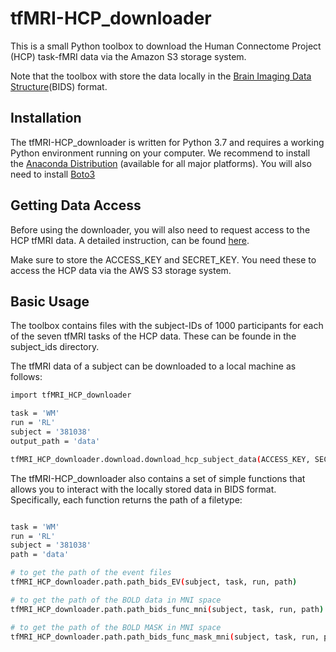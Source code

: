 # tfMRI-HCP_downloader

This is a small Python toolbox to download the Human Connectome Project (HCP) task-fMRI data via the Amazon S3 storage system.

Note that the toolbox with store the data locally in the [Brain Imaging Data Structure](https://bids.neuroimaging.io)(BIDS) format.

## Installation

The tfMRI-HCP_downloader is written for Python 3.7 and requires a working Python environment running on your computer. We recommend to install the [Anaconda Distribution](https://www.anaconda.com/distribution/) (available for all major platforms). You will also need to install [Boto3](https://boto3.amazonaws.com/v1/documentation/api/latest/index.html)

## Getting Data Access

Before using the downloader, you will also need to request access to the HCP tfMRI data. A detailed instruction, can be found [here](https://wiki.humanconnectome.org/display/PublicData/How+To+Connect+to+Connectome+Data+via+AWS).

Make sure to store the ACCESS_KEY and SECRET_KEY. You need these to access the HCP data via the AWS S3 storage system. 

## Basic Usage

The toolbox contains files with the subject-IDs of 1000 participants for each of the seven tfMRI tasks of the HCP data. These can be founde in the subject_ids directory.

The tfMRI data of a subject can be downloaded to a local machine as follows:

```bash
import tfMRI_HCP_downloader

task = 'WM'
run = 'RL'
subject = '381038'
output_path = 'data'

tfMRI_HCP_downloader.download.download_hcp_subject_data(ACCESS_KEY, SECRET_KEY, subject, task, run, output_path)

```

The tfMRI-HCP_downloader also contains a set of simple functions that allows you to interact with the locally stored data in BIDS format. Specifically, each function returns the path of a filetype:

```bash

task = 'WM'
run = 'RL'
subject = '381038'
path = 'data'

# to get the path of the event files
tfMRI_HCP_downloader.path.path_bids_EV(subject, task, run, path)

# to get the path of the BOLD data in MNI space
tfMRI_HCP_downloader.path.path_bids_func_mni(subject, task, run, path)

# to get the path of the BOLD MASK in MNI space
tfMRI_HCP_downloader.path.path_bids_func_mask_mni(subject, task, run, path)
```
